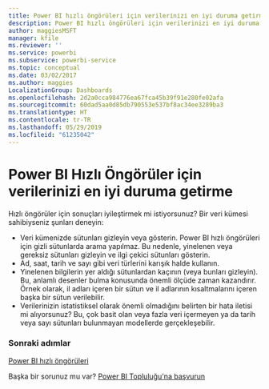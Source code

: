 ```yaml
---
title: Power BI hızlı öngörüleri için verilerinizi en iyi duruma getirme
description: Power BI hızlı öngörüleri için verilerinizi en iyi duruma getirin. Power BI, verilerinizde öngörüler bulamıyorsa yapabileceğiniz birkaç işlemi burada bulabilirsiniz
author: maggiesMSFT
manager: kfile
ms.reviewer: ''
ms.service: powerbi
ms.subservice: powerbi-service
ms.topic: conceptual
ms.date: 03/02/2017
ms.author: maggies
LocalizationGroup: Dashboards
ms.openlocfilehash: 2d2a0cca984776ea67fca45b39f91e280fe02afa
ms.sourcegitcommit: 60dad5aa0d85db790553e537bf8ac34ee3289ba3
ms.translationtype: HT
ms.contentlocale: tr-TR
ms.lasthandoff: 05/29/2019
ms.locfileid: "61235042"
---
```

# <a name="optimize-your-data-for-power-bi-quick-insights"></a>Power BI Hızlı Öngörüler için verilerinizi en iyi duruma getirme
Hızlı öngörüler için sonuçları iyileştirmek mi istiyorsunuz?  Bir veri kümesi sahibiyseniz şunları deneyin:

* Veri kümenizde sütunları gizleyin veya gösterin. Power BI hızlı öngörüleri için gizli sütunlarda arama yapılmaz.  Bu nedenle, yinelenen veya gereksiz sütunları gizleyin ve ilgi çekici sütunları gösterin.
* Ad, saat, tarih ve sayı gibi veri türlerini karışık halde kullanın.
* Yinelenen bilgilerin yer aldığı sütunlardan kaçının (veya bunları gizleyin).  Bu, anlamlı desenler bulma konusunda önemli ölçüde zaman kazandırır.  Örnek olarak, il adları içeren bir sütun ve il adlarının kısaltmalarını içeren başka bir sütun verilebilir.
* Verilerinizin istatistiksel olarak önemli olmadığını belirten bir hata iletisi mi alıyorsunuz?  Bu, çok basit olan veya fazla veri içermeyen ya da tarih veya sayı sütunları bulunmayan modellerde gerçekleşebilir.

### <a name="next-steps"></a>Sonraki adımlar
[Power BI hızlı öngörüleri](consumer/end-user-insights.md)

Başka bir sorunuz mu var? [Power BI Topluluğu'na başvurun](http://community.powerbi.com/)

